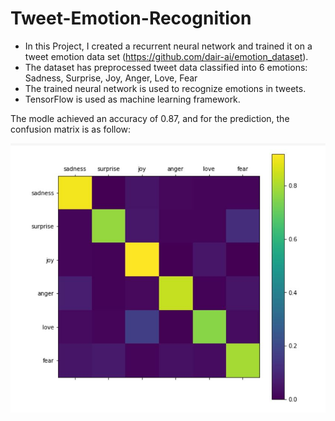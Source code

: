 # Tweet-Emotion-Recognition
- In this Project, I created a recurrent neural network and trained it on a tweet emotion data set (https://github.com/dair-ai/emotion_dataset).
- The dataset has preprocessed tweet data classified into 6 emotions: Sadness, Surprise, Joy, Anger, Love, Fear  
- The trained neural network is used to recognize emotions in tweets.
- TensorFlow is used as machine learning framework.


The modle achieved an accuracy of 0.87, and for the prediction, the confusion matrix is as follow:

![Confusion Matrix](https://github.com/edwardcxh-li/Tweet-Emotion-Recognition/blob/main/images/Confusion.JPG?raw=true)
